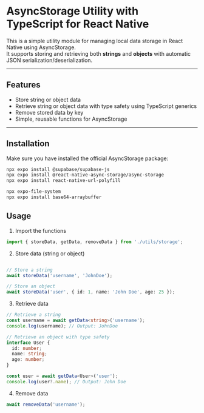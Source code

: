 # AsyncStorage Utility with TypeScript for React Native

This is a simple utility module for managing local data storage in React Native using AsyncStorage.  
It supports storing and retrieving both **strings** and **objects** with automatic JSON serialization/deserialization.  

---

## Features

- Store string or object data
- Retrieve string or object data with type safety using TypeScript generics
- Remove stored data by key
- Simple, reusable functions for AsyncStorage

---

## Installation

Make sure you have installed the official AsyncStorage package:

```bash
npx expo install @supabase/supabase-js
npx expo install @react-native-async-storage/async-storage
npx expo install react-native-url-polyfill

npx expo-file-system
npx expo install base64-arraybuffer
```

## Usage
1. Import the functions
```typescript
import { storeData, getData, removeData } from './utils/storage';
```
2. Store data (string or object)
```typescript

// Store a string
await storeData('username', 'JohnDoe');

// Store an object
await storeData('user', { id: 1, name: 'John Doe', age: 25 });
```

3. Retrieve data
```typescript
// Retrieve a string
const username = await getData<string>('username');
console.log(username); // Output: JohnDoe

// Retrieve an object with type safety
interface User {
  id: number;
  name: string;
  age: number;
}

const user = await getData<User>('user');
console.log(user?.name); // Output: John Doe
```

4. Remove data
```typescript
await removeData('username');
```
